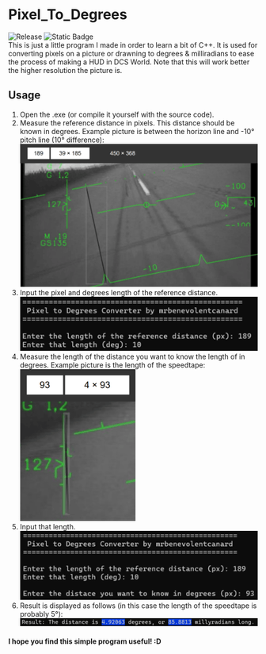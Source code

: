 # Pixel_To_Degrees
![Release](https://img.shields.io/github/v/release/mrbenevolentcanard/Pixel_To_Degrees?style=plastic) ![Static Badge](https://img.shields.io/badge/OS-Windows-red?style=plastic)<br>
This is just a little program I made in order to learn a bit of C++. It is used for converting pixels on a picture or drawning to degrees & milliradians to ease the process of making a HUD in DCS World. Note that this will work better the higher resolution the picture is.

## Usage
1. Open the .exe (or compile it yourself with the source code).
2. Measure the reference distance in pixels. This distance should be known in degrees. Example picture is between the horizon line and -10° pitch line (10° difference): <br>![Reference distance example](README_Images/Site_Ref_Dist.png)
3. Input the pixel and degrees length of the reference distance. <br>![Input of reference distance](README_Images/Program_Ref_Dist.png)
4. Measure the length of the distance you want to know the length of in degrees. Example picture is the length of the speedtape: <br>![Wanted distance example](README_Images/Site_Wanted_Dist.png)
5. Input that length. <br>![Input of wanted distance](README_Images/Program_Wanted_Dist.png)
6. Result is displayed as follows (in this case the length of the speedtape is probably 5°): <br>![Result](README_Images/Result.png)


#### I hope you find this simple program useful! :D
